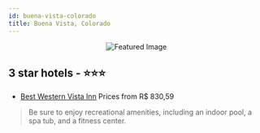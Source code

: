 ```yaml
---
id: buena-vista-colorado
title: Buena Vista, Colorado
---
```


<center><img src="https://i.travelapi.com/hotels/1000000/790000/787100/787068/3b2b25df_z.jpg" alt="Featured Image" /></center>


##  3 star hotels - ⭐️⭐️⭐️

-    [Best Western Vista Inn](https://us.hurb.com/hotels/buena-vista/best-western-vista-inn-JNP-JP987620?cmp=18055) Prices from R$ 830,59
   > Be sure to enjoy recreational amenities, including an indoor pool, a spa tub, and a fitness center.
